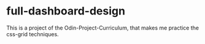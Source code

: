 # full-dashboard-design
This is a project of the Odin-Project-Curriculum, that makes me practice the css-grid techniques.
